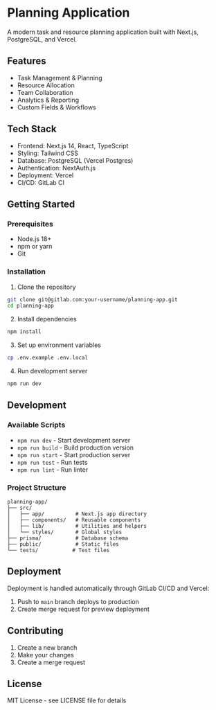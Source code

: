 # Planning Application

A modern task and resource planning application built with Next.js, PostgreSQL, and Vercel.

## Features

- Task Management & Planning
- Resource Allocation
- Team Collaboration
- Analytics & Reporting
- Custom Fields & Workflows

## Tech Stack

- Frontend: Next.js 14, React, TypeScript
- Styling: Tailwind CSS
- Database: PostgreSQL (Vercel Postgres)
- Authentication: NextAuth.js
- Deployment: Vercel
- CI/CD: GitLab CI

## Getting Started

### Prerequisites

- Node.js 18+
- npm or yarn
- Git

### Installation

1. Clone the repository
```bash
git clone git@gitlab.com:your-username/planning-app.git
cd planning-app
```

2. Install dependencies
```bash
npm install
```

3. Set up environment variables
```bash
cp .env.example .env.local
```

4. Run development server
```bash
npm run dev
```

## Development

### Available Scripts

- `npm run dev` - Start development server
- `npm run build` - Build production version
- `npm run start` - Start production server
- `npm run test` - Run tests
- `npm run lint` - Run linter

### Project Structure

```
planning-app/
├── src/
│   ├── app/          # Next.js app directory
│   ├── components/   # Reusable components
│   ├── lib/          # Utilities and helpers
│   └── styles/       # Global styles
├── prisma/           # Database schema
├── public/           # Static files
└── tests/           # Test files
```

## Deployment

Deployment is handled automatically through GitLab CI/CD and Vercel:

1. Push to `main` branch deploys to production
2. Create merge request for preview deployment

## Contributing

1. Create a new branch
2. Make your changes
3. Create a merge request

## License

MIT License - see LICENSE file for details
